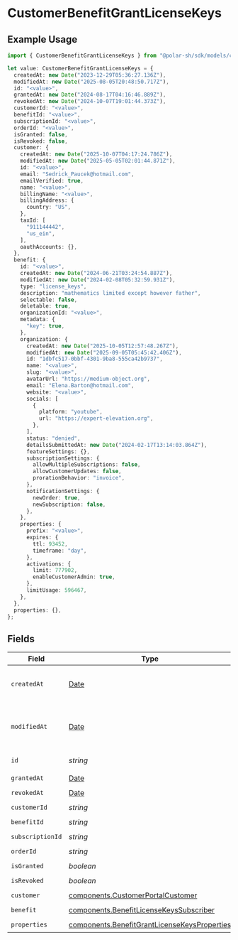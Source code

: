 # CustomerBenefitGrantLicenseKeys

## Example Usage

```typescript
import { CustomerBenefitGrantLicenseKeys } from "@polar-sh/sdk/models/components/customerbenefitgrantlicensekeys.js";

let value: CustomerBenefitGrantLicenseKeys = {
  createdAt: new Date("2023-12-29T05:36:27.136Z"),
  modifiedAt: new Date("2025-08-05T20:48:50.717Z"),
  id: "<value>",
  grantedAt: new Date("2024-08-17T04:16:46.889Z"),
  revokedAt: new Date("2024-10-07T19:01:44.373Z"),
  customerId: "<value>",
  benefitId: "<value>",
  subscriptionId: "<value>",
  orderId: "<value>",
  isGranted: false,
  isRevoked: false,
  customer: {
    createdAt: new Date("2025-10-07T04:17:24.786Z"),
    modifiedAt: new Date("2025-05-05T02:01:44.871Z"),
    id: "<value>",
    email: "Sedrick_Paucek@hotmail.com",
    emailVerified: true,
    name: "<value>",
    billingName: "<value>",
    billingAddress: {
      country: "US",
    },
    taxId: [
      "911144442",
      "us_ein",
    ],
    oauthAccounts: {},
  },
  benefit: {
    id: "<value>",
    createdAt: new Date("2024-06-21T03:24:54.887Z"),
    modifiedAt: new Date("2024-02-08T05:32:59.931Z"),
    type: "license_keys",
    description: "mathematics limited except however father",
    selectable: false,
    deletable: true,
    organizationId: "<value>",
    metadata: {
      "key": true,
    },
    organization: {
      createdAt: new Date("2025-10-05T12:57:48.267Z"),
      modifiedAt: new Date("2025-09-05T05:45:42.406Z"),
      id: "1dbfc517-0bbf-4301-9ba8-555ca42b9737",
      name: "<value>",
      slug: "<value>",
      avatarUrl: "https://medium-object.org",
      email: "Elena.Barton@hotmail.com",
      website: "<value>",
      socials: [
        {
          platform: "youtube",
          url: "https://expert-elevation.org",
        },
      ],
      status: "denied",
      detailsSubmittedAt: new Date("2024-02-17T13:14:03.864Z"),
      featureSettings: {},
      subscriptionSettings: {
        allowMultipleSubscriptions: false,
        allowCustomerUpdates: false,
        prorationBehavior: "invoice",
      },
      notificationSettings: {
        newOrder: true,
        newSubscription: false,
      },
    },
    properties: {
      prefix: "<value>",
      expires: {
        ttl: 93452,
        timeframe: "day",
      },
      activations: {
        limit: 777902,
        enableCustomerAdmin: true,
      },
      limitUsage: 596467,
    },
  },
  properties: {},
};
```

## Fields

| Field                                                                                                        | Type                                                                                                         | Required                                                                                                     | Description                                                                                                  |
| ------------------------------------------------------------------------------------------------------------ | ------------------------------------------------------------------------------------------------------------ | ------------------------------------------------------------------------------------------------------------ | ------------------------------------------------------------------------------------------------------------ |
| `createdAt`                                                                                                  | [Date](https://developer.mozilla.org/en-US/docs/Web/JavaScript/Reference/Global_Objects/Date)                | :heavy_check_mark:                                                                                           | Creation timestamp of the object.                                                                            |
| `modifiedAt`                                                                                                 | [Date](https://developer.mozilla.org/en-US/docs/Web/JavaScript/Reference/Global_Objects/Date)                | :heavy_check_mark:                                                                                           | Last modification timestamp of the object.                                                                   |
| `id`                                                                                                         | *string*                                                                                                     | :heavy_check_mark:                                                                                           | The ID of the object.                                                                                        |
| `grantedAt`                                                                                                  | [Date](https://developer.mozilla.org/en-US/docs/Web/JavaScript/Reference/Global_Objects/Date)                | :heavy_check_mark:                                                                                           | N/A                                                                                                          |
| `revokedAt`                                                                                                  | [Date](https://developer.mozilla.org/en-US/docs/Web/JavaScript/Reference/Global_Objects/Date)                | :heavy_check_mark:                                                                                           | N/A                                                                                                          |
| `customerId`                                                                                                 | *string*                                                                                                     | :heavy_check_mark:                                                                                           | N/A                                                                                                          |
| `benefitId`                                                                                                  | *string*                                                                                                     | :heavy_check_mark:                                                                                           | N/A                                                                                                          |
| `subscriptionId`                                                                                             | *string*                                                                                                     | :heavy_check_mark:                                                                                           | N/A                                                                                                          |
| `orderId`                                                                                                    | *string*                                                                                                     | :heavy_check_mark:                                                                                           | N/A                                                                                                          |
| `isGranted`                                                                                                  | *boolean*                                                                                                    | :heavy_check_mark:                                                                                           | N/A                                                                                                          |
| `isRevoked`                                                                                                  | *boolean*                                                                                                    | :heavy_check_mark:                                                                                           | N/A                                                                                                          |
| `customer`                                                                                                   | [components.CustomerPortalCustomer](../../models/components/customerportalcustomer.md)                       | :heavy_check_mark:                                                                                           | N/A                                                                                                          |
| `benefit`                                                                                                    | [components.BenefitLicenseKeysSubscriber](../../models/components/benefitlicensekeyssubscriber.md)           | :heavy_check_mark:                                                                                           | N/A                                                                                                          |
| `properties`                                                                                                 | [components.BenefitGrantLicenseKeysProperties](../../models/components/benefitgrantlicensekeysproperties.md) | :heavy_check_mark:                                                                                           | N/A                                                                                                          |